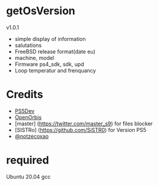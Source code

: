 # getOsVersion

v1.0.1
- simple display of information
- salutations
- FreeBSD release format(date eu)
- machine, model
- Firmware ps4_sdk, sdk, upd
- Loop temperatur and frenquancy 


# Credits
- [PS5Dev](https://github.com/PS5Dev) 
- [OpenOrbis](https://github.com/OpenOrbis)
- [master] (https://twitter.com/master_s9) for files blocker
- [SISTRo] (https://github.com/SiSTR0) for Version PS5
- [@notzecoxao](https://twitter.com/notzecoxao)

# required
Ubuntu 20.04
gcc


